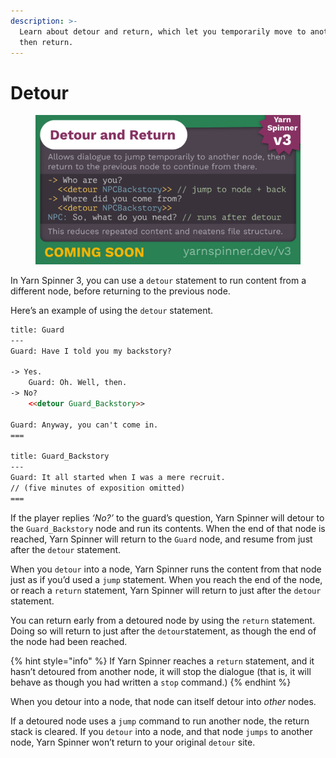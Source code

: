 ```yaml
---
description: >-
  Learn about detour and return, which let you temporarily move to another node,
  then return.
---
```


# Detour

<figure><img src="../../.gitbook/assets/Detour.png" alt=""><figcaption></figcaption></figure>

In Yarn Spinner 3, you can use a `detour` statement to run content from a different node, before returning to the previous node.

Here’s an example of using the `detour` statement.

```html
title: Guard
---
Guard: Have I told you my backstory?

-> Yes.
	Guard: Oh. Well, then.
-> No?
	<<detour Guard_Backstory>>

Guard: Anyway, you can't come in.
===

title: Guard_Backstory
---
Guard: It all started when I was a mere recruit.
// (five minutes of exposition omitted)
===
```

If the player replies _‘No?’_ to the guard’s question, Yarn Spinner will detour to the `Guard_Backstory` node and run its contents. When the end of that node is reached, Yarn Spinner will return to the `Guard` node, and resume from just after the `detour` statement.

When you `detour` into a node, Yarn Spinner runs the content from that node just as if you’d used a `jump` statement. When you reach the end of the node, or reach a `return` statement, Yarn Spinner will return to just after the `detour` statement.

You can return early from a detoured node by using the `return` statement. Doing so will return to just after the `detour`statement, as though the end of the node had been reached.

{% hint style="info" %}
If Yarn Spinner reaches a `return` statement, and it hasn’t detoured from another node, it will stop the dialogue (that is, it will behave as though you had written a `stop` command.)
{% endhint %}

When you detour into a node, that node can itself detour into _other_ nodes.

If a detoured node uses a `jump` command to run another node, the return stack is cleared. If you `detour` into a node, and that node `jumps` to another node, Yarn Spinner won’t return to your original `detour` site.
